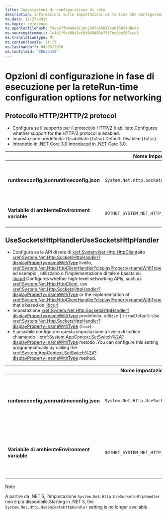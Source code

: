 ```yaml
---
title: Impostazioni di configurazione di rete
description: Informazioni sulle impostazioni di runtime che configurano la rete per le app .NET Core.Learn about run-time settings that configure networking for .NET Core apps.
ms.date: 11/27/2019
ms.topic: reference
ms.openlocfilehash: f5ea47f0444a911dc2347a66817cabf585fd8e70
ms.sourcegitcommit: 1c1a1f9ec0bd1efb3040d86a79f7ee94e207cca5
ms.translationtype: MT
ms.contentlocale: it-IT
ms.lasthandoff: 04/03/2020
ms.locfileid: "80635419"
---
```

# <a name="run-time-configuration-options-for-networking"></a><span data-ttu-id="306f2-103">Opzioni di configurazione in fase di esecuzione per la rete</span><span class="sxs-lookup"><span data-stu-id="306f2-103">Run-time configuration options for networking</span></span>

## <a name="http2-protocol"></a><span data-ttu-id="306f2-104">Protocollo HTTP/2</span><span class="sxs-lookup"><span data-stu-id="306f2-104">HTTP/2 protocol</span></span>

- <span data-ttu-id="306f2-105">Configura se il supporto per il protocollo HTTP/2 è abilitato.</span><span class="sxs-lookup"><span data-stu-id="306f2-105">Configures whether support for the HTTP/2 protocol is enabled.</span></span>
- <span data-ttu-id="306f2-106">Impostazione predefinita: Disabilitato (`false`).</span><span class="sxs-lookup"><span data-stu-id="306f2-106">Default: Disabled (`false`).</span></span>
- <span data-ttu-id="306f2-107">Introdotto in .NET Core 3.0.</span><span class="sxs-lookup"><span data-stu-id="306f2-107">Introduced in .NET Core 3.0.</span></span>

| | <span data-ttu-id="306f2-108">Nome impostazione</span><span class="sxs-lookup"><span data-stu-id="306f2-108">Setting name</span></span> | <span data-ttu-id="306f2-109">Valori</span><span class="sxs-lookup"><span data-stu-id="306f2-109">Values</span></span> |
| - | - | - |
| <span data-ttu-id="306f2-110">**runtimeconfig.json**</span><span class="sxs-lookup"><span data-stu-id="306f2-110">**runtimeconfig.json**</span></span> | `System.Net.Http.SocketsHttpHandler.Http2Support` | <span data-ttu-id="306f2-111">`false`- disabilitato</span><span class="sxs-lookup"><span data-stu-id="306f2-111">`false` - disabled</span></span><br/><span data-ttu-id="306f2-112">`true`- abilitato</span><span class="sxs-lookup"><span data-stu-id="306f2-112">`true` - enabled</span></span> |
| <span data-ttu-id="306f2-113">**Variabile di ambiente**</span><span class="sxs-lookup"><span data-stu-id="306f2-113">**Environment variable**</span></span> | `DOTNET_SYSTEM_NET_HTTP_SOCKETSHTTPHANDLER_HTTP2SUPPORT` | <span data-ttu-id="306f2-114">`0`- disabilitato</span><span class="sxs-lookup"><span data-stu-id="306f2-114">`0` - disabled</span></span><br/><span data-ttu-id="306f2-115">`1`- abilitato</span><span class="sxs-lookup"><span data-stu-id="306f2-115">`1` - enabled</span></span> |

## <a name="usesocketshttphandler"></a><span data-ttu-id="306f2-116">UseSocketsHttpHandler</span><span class="sxs-lookup"><span data-stu-id="306f2-116">UseSocketsHttpHandler</span></span>

- <span data-ttu-id="306f2-117">Configura se le API di rete di <xref:System.Net.Http.HttpClient>alto <xref:System.Net.Http.SocketsHttpHandler?displayProperty=nameWithType> livello, <xref:System.Net.Http.HttpClientHandler?displayProperty=nameWithType> ad esempio , utilizzano o l'implementazione di tale è basata su [libcurl](https://curl.haxx.se/libcurl/).</span><span class="sxs-lookup"><span data-stu-id="306f2-117">Configures whether high-level networking APIs, such as <xref:System.Net.Http.HttpClient>, use <xref:System.Net.Http.SocketsHttpHandler?displayProperty=nameWithType> or the implementation of <xref:System.Net.Http.HttpClientHandler?displayProperty=nameWithType> that's based on [libcurl](https://curl.haxx.se/libcurl/).</span></span>
- <span data-ttu-id="306f2-118">Impostazione <xref:System.Net.Http.SocketsHttpHandler?displayProperty=nameWithType> predefinita: utilizzo ( ).`true`</span><span class="sxs-lookup"><span data-stu-id="306f2-118">Default: Use <xref:System.Net.Http.SocketsHttpHandler?displayProperty=nameWithType> (`true`).</span></span>
- <span data-ttu-id="306f2-119">È possibile configurare questa impostazione a livello di codice chiamando il <xref:System.AppContext.SetSwitch%2A?displayProperty=nameWithType> metodo .</span><span class="sxs-lookup"><span data-stu-id="306f2-119">You can configure this setting programmatically by calling the <xref:System.AppContext.SetSwitch%2A?displayProperty=nameWithType> method.</span></span>

| | <span data-ttu-id="306f2-120">Nome impostazione</span><span class="sxs-lookup"><span data-stu-id="306f2-120">Setting name</span></span> | <span data-ttu-id="306f2-121">Valori</span><span class="sxs-lookup"><span data-stu-id="306f2-121">Values</span></span> |
| - | - | - |
| <span data-ttu-id="306f2-122">**runtimeconfig.json**</span><span class="sxs-lookup"><span data-stu-id="306f2-122">**runtimeconfig.json**</span></span> | `System.Net.Http.UseSocketsHttpHandler` | <span data-ttu-id="306f2-123">`true`- consente l'uso di<xref:System.Net.Http.SocketsHttpHandler></span><span class="sxs-lookup"><span data-stu-id="306f2-123">`true` - enables the use of <xref:System.Net.Http.SocketsHttpHandler></span></span><br/><span data-ttu-id="306f2-124">`false`- consente l'uso di<xref:System.Net.Http.HttpClientHandler></span><span class="sxs-lookup"><span data-stu-id="306f2-124">`false` - enables the use of <xref:System.Net.Http.HttpClientHandler></span></span> |
| <span data-ttu-id="306f2-125">**Variabile di ambiente**</span><span class="sxs-lookup"><span data-stu-id="306f2-125">**Environment variable**</span></span> | `DOTNET_SYSTEM_NET_HTTP_USESOCKETSHTTPHANDLER` | <span data-ttu-id="306f2-126">`1`- consente l'uso di<xref:System.Net.Http.SocketsHttpHandler></span><span class="sxs-lookup"><span data-stu-id="306f2-126">`1` - enables the use of <xref:System.Net.Http.SocketsHttpHandler></span></span><br/><span data-ttu-id="306f2-127">`0`- consente l'uso di<xref:System.Net.Http.HttpClientHandler></span><span class="sxs-lookup"><span data-stu-id="306f2-127">`0` - enables the use of <xref:System.Net.Http.HttpClientHandler></span></span> |

> [!NOTE]
> <span data-ttu-id="306f2-128">A partire da .NET 5, l'impostazione `System.Net.Http.UseSocketsHttpHandler` non è più disponibile.</span><span class="sxs-lookup"><span data-stu-id="306f2-128">Starting in .NET 5, the `System.Net.Http.UseSocketsHttpHandler` setting is no longer available.</span></span>
